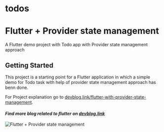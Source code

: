 # todos

# Flutter + Provider state management
A Flutter demo project with Todo app with Provider state management approach

## Getting Started

This project is a starting point for a Flutter application in which a simple demo for Todo task
with help of provider state management approach has benn done.


For Project explanation go to [devblog.link/flutter-with-provider-state-management](http://devblog.link/flutter-with-provider-state-management).

#### _Find more blog related to flutter on [devblog.link](http://devblog.link/)_

![Flutter + Provider state management](http://devblog.link/wp-content/uploads/2021/12/simulator_12_pro_max.gif)
